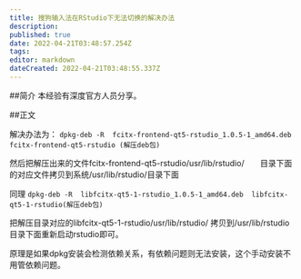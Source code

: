 ```yaml
---
title: 搜狗输入法在RStudio下无法切换的解决办法
description: 
published: true
date: 2022-04-21T03:48:57.254Z
tags: 
editor: markdown
dateCreated: 2022-04-21T03:48:55.337Z
---
```


##简介
本经验有深度官方人员分享。

##正文
	

解决办法为：
```dpkg-deb -R  fcitx-frontend-qt5-rstudio_1.0.5-1_amd64.deb    fcitx-frontend-qt5-rstudio (解压deb包)```

然后把解压出来的文件fcitx-frontend-qt5-rstudio/usr/lib/rstudio/　　目录下面的对应文件拷贝到系统/usr/lib/rstudio/目录下面

同理
```dpkg-deb -R  libfcitx-qt5-1-rstudio_1.0.5-1_amd64.deb  libfcitx-qt5-1-rstudio(解压deb包)```

把解压目录对应的libfcitx-qt5-1-rstudio/usr/lib/rstudio/  拷贝到/usr/lib/rstudio目录下面重新启动rstudio即可。

原理是如果dpkg安装会检测依赖关系，有依赖问题则无法安装，这个手动安装不用管依赖问题。